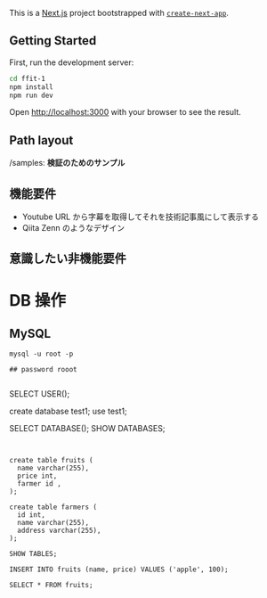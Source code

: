 This is a [Next.js](https://nextjs.org/) project bootstrapped with [`create-next-app`](https://github.com/vercel/next.js/tree/canary/packages/create-next-app).

## Getting Started

First, run the development server:

```bash
cd ffit-1
npm install
npm run dev
```

Open [http://localhost:3000](http://localhost:3000) with your browser to see the result.

## Path layout

/samples: **検証のためのサンプル**

## 機能要件

- Youtube URL から字幕を取得してそれを技術記事風にして表示する
- Qiita Zenn のようなデザイン

## 意識したい非機能要件

# DB 操作

## MySQL

```
mysql -u root -p

## password rooot


```

SELECT USER();

create database test1;
use test1;

SELECT DATABASE();
SHOW DATABASES;

```


create table fruits (
  name varchar(255),
  price int,
  farmer id ,
);

create table farmers (
  id int,
  name varchar(255),
  address varchar(255),
);

SHOW TABLES;

INSERT INTO fruits (name, price) VALUES ('apple', 100);

SELECT * FROM fruits;

```
